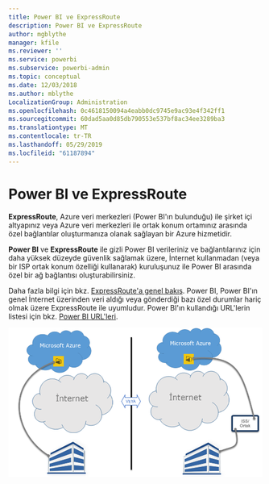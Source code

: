 ```yaml
---
title: Power BI ve ExpressRoute
description: Power BI ve ExpressRoute
author: mgblythe
manager: kfile
ms.reviewer: ''
ms.service: powerbi
ms.subservice: powerbi-admin
ms.topic: conceptual
ms.date: 12/03/2018
ms.author: mblythe
LocalizationGroup: Administration
ms.openlocfilehash: 0c4618150094a4eabb0dc9745e9ac93e4f342ff1
ms.sourcegitcommit: 60dad5aa0d85db790553e537bf8ac34ee3289ba3
ms.translationtype: MT
ms.contentlocale: tr-TR
ms.lasthandoff: 05/29/2019
ms.locfileid: "61187894"
---
```

# <a name="power-bi-and-expressroute"></a>Power BI ve ExpressRoute

**ExpressRoute**, Azure veri merkezleri (Power BI'ın bulunduğu) ile şirket içi altyapınız veya Azure veri merkezleri ile ortak konum ortamınız arasında özel bağlantılar oluşturmanıza olanak sağlayan bir Azure hizmetidir.

**Power BI** ve **ExpressRoute** ile gizli Power BI verileriniz ve bağlantılarınız için daha yüksek düzeyde güvenlik sağlamak üzere, İnternet kullanmadan (veya bir ISP ortak konum özelliği kullanarak) kuruluşunuz ile Power BI arasında özel bir ağ bağlantısı oluşturabilirsiniz.

Daha fazla bilgi için bkz. [ExpressRoute'a genel bakış](/azure/expressroute/expressroute-introduction). Power BI, Power BI'ın genel İnternet üzerinden veri aldığı veya gönderdiği bazı özel durumlar hariç olmak üzere ExpressRoute ile uyumludur. Power BI'ın kullandığı URL'lerin listesi için bkz. [Power BI URL'leri](power-bi-whitelist-urls.md).

![ExpressRoute diyagramı](media/service-admin-power-bi-expressroute/pbi_expressroute_1.png)